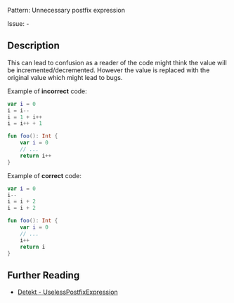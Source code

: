 Pattern: Unnecessary postfix expression

Issue: -

## Description

This can lead to confusion as a reader of the code might think the value will be incremented/decremented. However the value is replaced with the original value which might lead to bugs.

Example of **incorrect** code:

```kotlin
var i = 0
i = i--
i = 1 + i++
i = i++ + 1

fun foo(): Int {
    var i = 0
    // ...
    return i++
}
```

Example of **correct** code:

```kotlin
var i = 0
i--
i = i + 2
i = i + 2

fun foo(): Int {
    var i = 0
    // ...
    i++
    return i
}
```

## Further Reading

* [Detekt - UselessPostfixExpression](https://arturbosch.github.io/detekt/potential-bugs.html#uselesspostfixexpression)